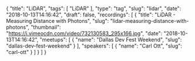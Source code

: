 {
  "title": "LiDAR",
  "tags": [
    "LiDAR"
  ],
  "type": "tag",
  "slug": "lidar",
  "date": "2018-10-13T14:16:42",
  "draft": false,
  "recordings": [
    {
      "title": "LiDAR - Measuring Distance with Photons",
      "slug": "lidar-measuring-distance-with-photons",
      "thumbnail": "https://i.vimeocdn.com/video/732130583_295x166.jpg",
      "date": "2018-10-13T14:16:42",
      "meetups": [
        {
          "name": "Dallas Dev Fest Weekend",
          "slug": "dallas-dev-fest-weekend"
        }
      ],
      "speakers": [
        {
          "name": "Carl Ott",
          "slug": "carl-ott"
        }
      ]
    }
  ]
}